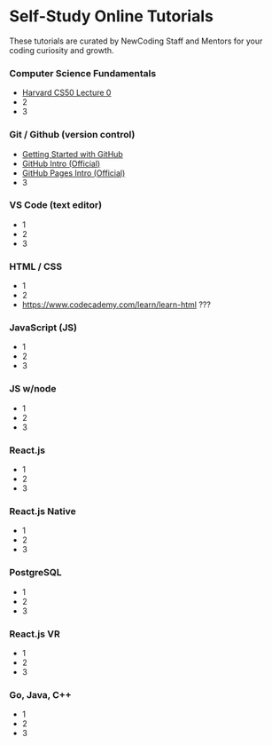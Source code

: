 # Self-Study Online Tutorials 
These tutorials are curated by NewCoding Staff and Mentors for your coding curiosity and growth.

### Computer Science Fundamentals
* <a href="https://www.youtube.com/watch?v=y62zj9ozPOM/" target="_blank">Harvard CS50 Lecture 0</a>
* 2
* 3
### Git / Github (version control)
* [Getting Started with GitHub](https://www.youtube.com/watch?v=noZnOSpcjYY)
* [GitHub Intro (Official)](https://guides.github.com/activities/hello-world/)
* [GitHub Pages Intro (Official)](https://guides.github.com/features/pages/)
* 3
### VS Code (text editor)
* 1
* 2
* 3
### HTML / CSS
* 1
* 2
* https://www.codecademy.com/learn/learn-html ???
### JavaScript (JS)
* 1
* 2
* 3
### JS w/node
* 1
* 2
* 3
### React.js
* 1
* 2
* 3
### React.js Native
* 1
* 2
* 3
### PostgreSQL
* 1
* 2
* 3
### React.js VR
* 1
* 2
* 3
### Go, Java, C++
* 1
* 2
* 3
